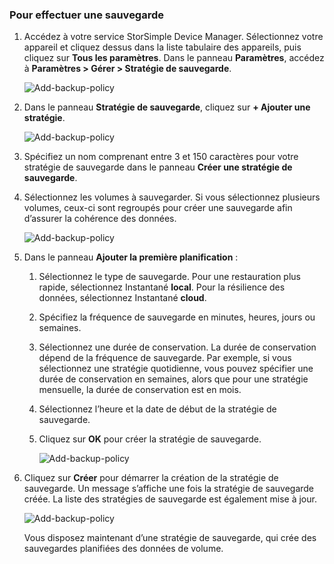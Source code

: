 <!--author=alkohli last changed: 01/12/17-->

### <a name="to-take-a-backup"></a>Pour effectuer une sauvegarde

1. Accédez à votre service StorSimple Device Manager. Sélectionnez votre appareil et cliquez dessus dans la liste tabulaire des appareils, puis cliquez sur **Tous les paramètres**. Dans le panneau **Paramètres**, accédez à **Paramètres > Gérer > Stratégie de sauvegarde**.

    ![Add-backup-policy](./media/storsimple-8000-take-backup/step8takebu1.png)

2. Dans le panneau **Stratégie de sauvegarde**, cliquez sur **+ Ajouter une stratégie**.

    ![Add-backup-policy](./media/storsimple-8000-take-backup/step8takebu2.png)

3. Spécifiez un nom comprenant entre 3 et 150 caractères pour votre stratégie de sauvegarde dans le panneau **Créer une stratégie de sauvegarde**.

4. Sélectionnez les volumes à sauvegarder. Si vous sélectionnez plusieurs volumes, ceux-ci sont regroupés pour créer une sauvegarde afin d’assurer la cohérence des données.

    ![Add-backup-policy](./media/storsimple-8000-take-backup/step8takebu4.png)

5. Dans le panneau **Ajouter la première planification** :

    1. Sélectionnez le type de sauvegarde. Pour une restauration plus rapide, sélectionnez Instantané **local**. Pour la résilience des données, sélectionnez Instantané **cloud**.
    2. Spécifiez la fréquence de sauvegarde en minutes, heures, jours ou semaines.
    3. Sélectionnez une durée de conservation. La durée de conservation dépend de la fréquence de sauvegarde. Par exemple, si vous sélectionnez une stratégie quotidienne, vous pouvez spécifier une durée de conservation en semaines, alors que pour une stratégie mensuelle, la durée de conservation est en mois.
    4. Sélectionnez l’heure et la date de début de la stratégie de sauvegarde.
    5. Cliquez sur **OK** pour créer la stratégie de sauvegarde.

        ![Add-backup-policy](./media/storsimple-8000-take-backup/step8takebu5.png) 

6. Cliquez sur **Créer** pour démarrer la création de la stratégie de sauvegarde. Un message s’affiche une fois la stratégie de sauvegarde créée. La liste des stratégies de sauvegarde est également mise à jour.
      
      ![Add-backup-policy](./media/storsimple-8000-take-backup/step8takebu9.png)
      
      Vous disposez maintenant d’une stratégie de sauvegarde, qui crée des sauvegardes planifiées des données de volume.




